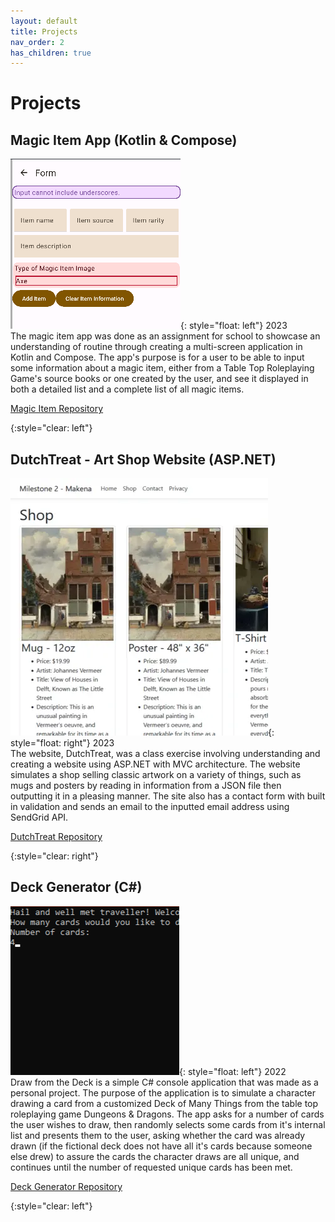 ```yaml
---
layout: default
title: Projects
nav_order: 2
has_children: true
---
```

# Projects
  
## Magic Item App (Kotlin & Compose)   
  
![A snippet of the magic item form](/img/form.png){: style="float: left"} 
2023  
The magic item app was done as an assignment for school to showcase an understanding of routine through creating a multi-screen application in Kotlin and Compose. The app's purpose is for a user to be able to input some information about a magic item, either from a Table Top Roleplaying Game's source books or one created by the user, and see it displayed in both a detailed list and a complete list of all magic items.  
  
[Magic Item Repository]

{:style="clear: left"} 
  
## DutchTreat - Art Shop Website (ASP.NET)  
![A snippet from the page showing the artwork listing](/img/dtshop.png){: style="float: right"} 
2023  
The website, DutchTreat, was a class exercise involving understanding and creating a website using ASP.NET with MVC architecture. The website simulates a shop selling classic artwork on a variety of things, such as mugs and posters by reading in information from a JSON file then outputting it in a pleasing manner. The site also has a contact form with built in validation and sends an email to the inputted email address using SendGrid API. 
  
[DutchTreat Repository]

{:style="clear: right"} 
  
## Deck Generator (C#)  
![A snippet from the console app asking for the number of cards](/img/deckprompt.png){: style="float: left"} 
2022  
Draw from the Deck is a simple C# console application that was made as a personal project. The purpose of the application is to simulate a character drawing a card from a customized Deck of Many Things from the table top roleplaying game Dungeons & Dragons. The app asks for a number of cards the user wishes to draw, then randomly selects some cards from it's internal list and presents them to the user, asking whether the card was already drawn (if the fictional deck does not have all it's cards because someone else drew) to assure the cards the character draws are all unique, and continues until the number of requested unique cards has been met.
  
[Deck Generator Repository]

{:style="clear: left"} 




[Magic Item Repository]: https://github.com/MakenaH/Assignment3_AppDev
[DutchTreat Repository]: https://github.com/MakenaH/DutchTreat
[Deck Generator Repository]: https://github.com/MakenaH/DeckGenerator

